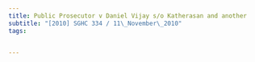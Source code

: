 ```yaml
---
title: Public Prosecutor v Daniel Vijay s/o Katherasan and another 
subtitle: "[2010] SGHC 334 / 11\_November\_2010"
tags:


---
```


